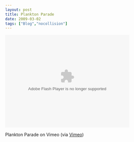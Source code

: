 ```yaml
---
layout: post
title: Plankton Parade
date: 2009-03-02
tags: ["Blog","nocollision"]
---
```


<object type="application/x-shockwave-flash" width="400" height="300" data="http://vimeo.com/moogaloop.swf?clip_id=1874475&server=vimeo.com&fullscreen=1&show_title=1&show_byline=0&show_portrait=0&color=00ADEF"><param name="quality" value="best" /><param name="allowscriptaccess" value="always" /><param name="allowfullscreen" value="true" /><param name="scale" value="showAll" /><param name="movie" value="http://vimeo.com/moogaloop.swf?clip_id=1874475&server=vimeo.com&fullscreen=1&show_title=1&show_byline=0&show_portrait=0&color=00ADEF" /><embed src="moogaloop.swf?clip_id=1874475&server=www.vimeo.com&show_title=1&show_byline=0&show_portrait=0&color=00ADEF&fullscreen=1" type="application/x-shockwave-flash" allowfullscreen="true" allowscriptaccess="always" width="400" height="300"></embed></object>  

Plankton Parade on Vimeo (via [Vimeo](http://vimeo.com/1874475))